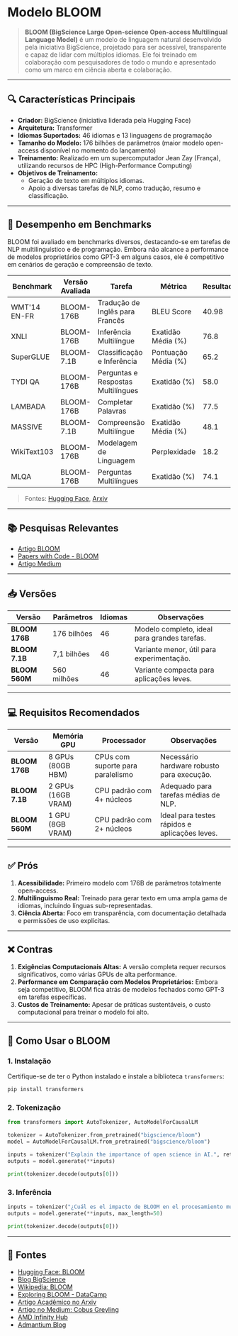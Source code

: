 # Modelo BLOOM

> **BLOOM (BigScience Large Open-science Open-access Multilingual Language Model)** é um modelo de linguagem natural desenvolvido pela iniciativa BigScience, projetado para ser acessível, transparente e capaz de lidar com múltiplos idiomas. Ele foi treinado em colaboração com pesquisadores de todo o mundo e apresentado como um marco em ciência aberta e colaboração.

---
## 🔍 Características Principais

- **Criador:** BigScience (iniciativa liderada pela Hugging Face)
- **Arquitetura:** Transformer
- **Idiomas Suportados:** 46 idiomas e 13 linguagens de programação
- **Tamanho do Modelo:** 176 bilhões de parâmetros (maior modelo open-access disponível no momento do lançamento)
- **Treinamento:** Realizado em um supercomputador Jean Zay (França), utilizando recursos de HPC (High-Performance Computing)
- **Objetivos de Treinamento:**
  - Geração de texto em múltiplos idiomas.
  - Apoio a diversas tarefas de NLP, como tradução, resumo e classificação.

---
## 🧪 Desempenho em Benchmarks

BLOOM foi avaliado em benchmarks diversos, destacando-se em tarefas de NLP multilinguístico e de programação. Embora não alcance a performance de modelos proprietários como GPT-3 em alguns casos, ele é competitivo em cenários de geração e compreensão de texto.

| **Benchmark**         | **Versão Avaliada** | **Tarefa**                    | **Métrica**         | **Resultado** |
|------------------------|---------------------|--------------------------------|---------------------|---------------|
| WMT'14 EN-FR          | BLOOM-176B         | Tradução de Inglês para Francês | BLEU Score          | 40.98         |
| XNLI                  | BLOOM-176B         | Inferência Multilíngue         | Exatidão Média (%)  | 76.8          |
| SuperGLUE             | BLOOM-7.1B         | Classificação e Inferência     | Pontuação Média (%) | 65.2          |
| TYDI QA               | BLOOM-176B         | Perguntas e Respostas Multilíngues | Exatidão (%)    | 58.0          |
| LAMBADA               | BLOOM-176B         | Completar Palavras             | Exatidão (%)        | 77.5          |
| MASSIVE               | BLOOM-7.1B         | Compreensão Multilíngue        | Exatidão Média (%)  | 48.1          |
| WikiText103           | BLOOM-176B         | Modelagem de Linguagem         | Perplexidade        | 18.2          |
| MLQA                  | BLOOM-176B         | Perguntas Multilíngues         | Exatidão (%)        | 74.1          |

> Fontes: [Hugging Face](https://huggingface.co/bigscience/bloom), [Arxiv](https://arxiv.org/abs/2211.05100)

---
## 📚 Pesquisas Relevantes

- [Artigo BLOOM](https://arxiv.org/abs/2211.05100)
- [Papers with Code - BLOOM](https://paperswithcode.com/method/bloom)
- [Artigo Medium](https://medium.com/dair-ai/papers-explained-52-bloom-9654c56cd2)

---
## 📥 Versões

| Versão            | Parâmetros     | Idiomas | Observações                                      |
|-------------------|----------------|---------|-------------------------------------------------|
| **BLOOM 176B**    | 176 bilhões    | 46      | Modelo completo, ideal para grandes tarefas.    |
| **BLOOM 7.1B**    | 7,1 bilhões    | 46      | Variante menor, útil para experimentação.       |
| **BLOOM 560M**    | 560 milhões    | 46      | Variante compacta para aplicações leves.        |

---
## 💻 Requisitos Recomendados

| Versão            | Memória GPU        | Processador                           | Observações                                    |
|-------------------|--------------------|---------------------------------------|-----------------------------------------------|
| **BLOOM 176B**    | 8 GPUs (80GB HBM)  | CPUs com suporte para paralelismo     | Necessário hardware robusto para execução.    |
| **BLOOM 7.1B**    | 2 GPUs (16GB VRAM) | CPU padrão com 4+ núcleos             | Adequado para tarefas médias de NLP.          |
| **BLOOM 560M**    | 1 GPU (8GB VRAM)   | CPU padrão com 2+ núcleos             | Ideal para testes rápidos e aplicações leves. |

---
## ✅ Prós
1. **Acessibilidade:** Primeiro modelo com 176B de parâmetros totalmente open-access.
2. **Multilinguismo Real:** Treinado para gerar texto em uma ampla gama de idiomas, incluindo línguas sub-representadas.
3. **Ciência Aberta:** Foco em transparência, com documentação detalhada e permissões de uso explícitas.

---
## ❌ Contras
1. **Exigências Computacionais Altas:** A versão completa requer recursos significativos, como várias GPUs de alta performance.
2. **Performance em Comparação com Modelos Proprietários:** Embora seja competitivo, BLOOM fica atrás de modelos fechados como GPT-3 em tarefas específicas.
3. **Custos de Treinamento:** Apesar de práticas sustentáveis, o custo computacional para treinar o modelo foi alto.

---
## 🚀 Como Usar o BLOOM

### 1. **Instalação**
Certifique-se de ter o Python instalado e instale a biblioteca `transformers`:
```bash
pip install transformers
```

### 2. **Tokenização**
```python
from transformers import AutoTokenizer, AutoModelForCausalLM

tokenizer = AutoTokenizer.from_pretrained("bigscience/bloom")
model = AutoModelForCausalLM.from_pretrained("bigscience/bloom")

inputs = tokenizer("Explain the importance of open science in AI.", return_tensors="pt")
outputs = model.generate(**inputs)

print(tokenizer.decode(outputs[0]))
```

### 3. **Inferência**
```python
inputs = tokenizer("¿Cuál es el impacto de BLOOM en el procesamiento multilingüe?", return_tensors="pt")
outputs = model.generate(**inputs, max_length=50)

print(tokenizer.decode(outputs[0]))
```

---
## 📜 Fontes

- [Hugging Face: BLOOM](https://huggingface.co/bigscience/bloom)
- [Blog BigScience](https://bigscience.huggingface.co/blog/bloom)
- [Wikipedia: BLOOM](https://en.wikipedia.org/wiki/BLOOM_(language_model))
- [Exploring BLOOM - DataCamp](https://www.datacamp.com/blog/exploring-bloom-guide-to-multilingual-llm)
- [Artigo Acadêmico no Arxiv](https://arxiv.org/abs/2211.05100)
- [Artigo no Medium: Cobus Greyling](https://cobusgreyling.medium.com/bloom-bigscience-large-open-science-open-access-multilingual-language-model-b45825aa119e)
- [AMD Infinity Hub](https://www.amd.com/pt/developer/resources/infinity-hub/bloom-176b.html)
- [Admantium Blog](https://admantium.com/blog/llm04_gen2_gen3_overview_part2/)
